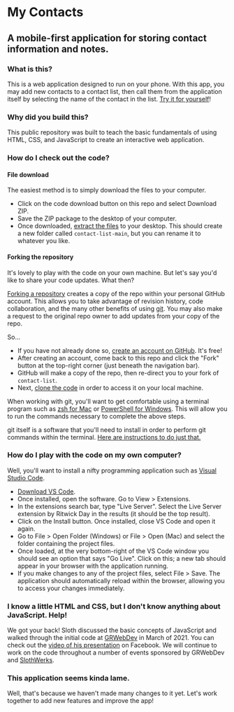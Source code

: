 # My Contacts
## A mobile-first application for storing contact information and notes.

### What is this?
This is a web application designed to run on your phone.  With this app, you may add new contacts to a contact list, then call them from the application itself by selecting the name of the contact in the list.  [Try it for yourself](https://slothwerks-studio.github.io/contact-list/)!

### Why did you build this?
This public repository was built to teach the basic fundamentals of using HTML, CSS, and JavaScript to create an interactive web application.

### How do I check out the code?

#### File download
The easiest method is to simply download the files to your computer.

- Click on the code download button on this repo and select Download ZIP.
- Save the ZIP package to the desktop of your computer.
- Once downloaded, [extract the files](https://www.sweetwater.com/sweetcare/articles/how-to-zip-and-unzip-files/) to your desktop.  This should create a new folder called `contact-list-main`, but you can rename it to whatever you like.

#### Forking the repository
It's lovely to play with the code on your own machine.  But let's say you'd like to share your code updates.  What then?

[Forking a repository](https://docs.github.com/en/github/getting-started-with-github/fork-a-repo) creates a copy of the repo within your personal GitHub account.  This allows you to take advantage of revision history, code collaboration, and the many other benefits of using [git](https://git-scm.com/).  You may also make a request to the original repo owner to add updates from your copy of the repo.

So...

- If you have not already done so, [create an account on GitHub](https://github.com/join).  It's free!
- After creating an account, come back to this repo and click the "Fork" button at the top-right corner (just beneath the navigation bar).
- GitHub will make a copy of the repo, then re-direct you to your fork of `contact-list`.
- Next, [clone the code](https://docs.github.com/en/github/creating-cloning-and-archiving-repositories/cloning-a-repository) in order to access it on your local machine.

When working with git, you'll want to get comfortable using a terminal program such as [zsh for Mac](https://www.howtogeek.com/682770/how-to-open-the-terminal-on-a-mac/) or [PowerShell for Windows](https://www.howtogeek.com/662611/9-ways-to-open-powershell-in-windows-10/).  This will allow you to run the commands necessary to complete the above steps.

git itself is a software that you'll need to install in order to perform git commands within the terminal.  [Here are instructions to do just that.](https://git-scm.com/book/en/v2/Getting-Started-Installing-Git)
### How do I play with the code on my own computer?
Well, you'll want to install a nifty programming application such as [Visual Studio Code](https://code.visualstudio.com/).

- [Download VS Code](https://code.visualstudio.com/download).
- Once installed, open the software.  Go to View > Extensions.
- In the extensions search bar, type "Live Server".  Select the Live Server extension by Ritwick Day in the results (it should be the top result).
- Click on the Install button.  Once installed, close VS Code and open it again.
- Go to File > Open Folder (Windows) or File > Open (Mac) and select the folder containing the project files.
- Once loaded, at the very bottom-right of the VS Code window you should see an option that says "Go Live".  Click on this; a new tab should appear in your browser with the application running.
- If you make changes to any of the project files, select File > Save.  The application should automatically reload within the browser, allowing you to access your changes immediately.

### I know a little HTML and CSS, but I don't know anything about JavaScript.  Help!
We got your back!  Sloth discussed the basic concepts of JavaScript and walked through the initial code at [GRWebDev](https://www.meetup.com/grwebdev/) in March of 2021.  You can check out the [video of his presentation](https://www.facebook.com/182139175163955/videos/455547239117005) on Facebook.  We will continue to work on the code throughout a number of events sponsored by GRWebDev and [SlothWerks](https://slothwerks.com/).

### This application seems kinda lame.
Well, that's because we haven't made many changes to it yet.  Let's work together to add new features and improve the app!


